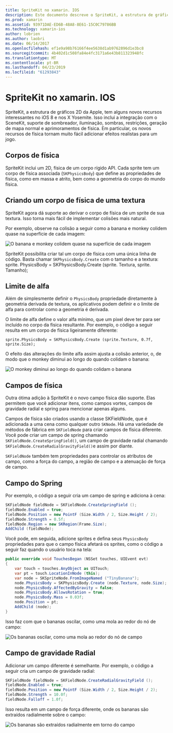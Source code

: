 ```yaml
---
title: SpriteKit no xamarin. IOS
description: Este documento descreve o SpriteKit, a estrutura de gráficos 2D da Apple que se integra com o SceneKit, incorpora a animação e física, inclui suporte para a iluminação e sombreamento e muito mais. SpriteKit pode ser usado para criar jogos 2D.
ms.prod: xamarin
ms.assetid: 93971DAE-ED6B-48A8-8E61-15C0C79786BB
ms.technology: xamarin-ios
author: lobrien
ms.author: laobri
ms.date: 06/14/2017
ms.openlocfilehash: ef1e9a98b76166f4ee5638d1ab9762896d1e3bc8
ms.sourcegitcommit: 4b402d1c508fa84e4fc3171a6e43b811323948fc
ms.translationtype: MT
ms.contentlocale: pt-BR
ms.lasthandoff: 04/23/2019
ms.locfileid: "61293843"
---
```

# <a name="spritekit-in-xamarinios"></a>SpriteKit no xamarin. IOS

SpriteKit, a estrutura de gráficos 2D da Apple, tem alguns novos recursos interessantes no iOS 8 e nos X Yosemite. Isso inclui a integração com o SceneKit, suporte de sombreador, iluminação, sombras, restrições, geração de mapa normal e aprimoramentos de física. Em particular, os novos recursos de física tornam muito fácil adicionar efeitos realistas para um jogo.

## <a name="physics-bodies"></a>Corpos de física

SpriteKit inclui um 2D, física de um corpo rígido API. Cada sprite tem um corpo de física associada (`SKPhysicsBody`) que define as propriedades de física, como em massa e atrito, bem como a geometria do corpo do mundo física.

## <a name="creating-a-physics-body-from-a-texture"></a>Criando um corpo de física de uma textura
SpriteKit agora dá suporte ao derivar o corpo de física de um sprite de sua textura. Isso torna mais fácil de implementar colisões mais natural.

Por exemplo, observe na colisão a seguir como a banana e monkey colidem quase na superfície de cada imagem:
 
![](spritekit-images/image13.png "O banana e monkey colidem quase na superfície de cada imagem")

SpriteKit possibilita criar tal um corpo de física com uma única linha de código. Basta chamar `SKPhysicsBody.Create` com o tamanho e a textura: sprite. PhysicsBody = SKPhysicsBody.Create (sprite. Textura, sprite. Tamanho);

## <a name="alpha-threshold"></a>Limite de alfa

Além de simplesmente definir o `PhysicsBody` propriedade diretamente à geometria derivada de textura, os aplicativos podem definir e o limite de alfa para controlar como a geometria é derivada. 

O limite de alfa define o valor alfa mínimo, que um pixel deve ter para ser incluído no corpo da física resultante. Por exemplo, o código a seguir resulta em um corpo de física ligeiramente diferente:

```chsarp
sprite.PhysicsBody = SKPhysicsBody.Create (sprite.Texture, 0.7f, sprite.Size);
```

O efeito das alterações do limite alfa assim ajusta a colisão anterior, o, de modo que o monkey diminui ao longo do quando colidam o banana:

![](spritekit-images/image14.png "O monkey diminui ao longo do quando colidam o banana")
 
## <a name="physics-fields"></a>Campos de física

Outra ótima adição à SpriteKit é o novo campo física dão suporte. Elas permitem que você adicionar itens, como campos vortex, campos de gravidade radial e spring para mencionar apenas alguns.

Campos de física são criados usando a classe SKFieldNode, que é adicionada a uma cena como qualquer outro `SKNode`. Há uma variedade de métodos de fábrica em `SKFieldNode` para criar campos de física diferente. Você pode criar um campo de spring chamando `SKFieldNode.CreateSpringField()`, um campo de gravidade radial chamando `SKFieldNode.CreateRadialGravityField()`e assim por diante.

`SKFieldNode` também tem propriedades para controlar os atributos de campo, como a força do campo, a região de campo e a atenuação de força de campo.

## <a name="spring-field"></a>Campo do Spring

Por exemplo, o código a seguir cria um campo de spring e adiciona à cena:

```csharp
SKFieldNode fieldNode = SKFieldNode.CreateSpringField ();
fieldNode.Enabled = true;
fieldNode.Position = new PointF (Size.Width / 2, Size.Height / 2);
fieldNode.Strength = 0.5f;
fieldNode.Region = new SKRegion(Frame.Size);
AddChild (fieldNode);
```

Você pode, em seguida, adicione sprites e defina seus `PhysicsBody` propriedades para que o campo física afetará os sprites, como o código a seguir faz quando o usuário toca na tela:

```csharp
public override void TouchesBegan (NSSet touches, UIEvent evt)
{
    var touch = touches.AnyObject as UITouch;
    var pt = touch.LocationInNode (this);
    var node = SKSpriteNode.FromImageNamed ("TinyBanana");
    node.PhysicsBody = SKPhysicsBody.Create (node.Texture, node.Size);
    node.PhysicsBody.AffectedByGravity = false;
    node.PhysicsBody.AllowsRotation = true;
    node.PhysicsBody.Mass = 0.03f;
    node.Position = pt;
    AddChild (node);
}
```

Isso faz com que o bananas oscilar, como uma mola ao redor do nó de campo:

![](spritekit-images/image15.png "Os bananas oscilar, como uma mola ao redor do nó de campo")
 
## <a name="radial-gravity-field"></a>Campo de gravidade Radial

Adicionar um campo diferente é semelhante. Por exemplo, o código a seguir cria um campo de gravidade radial:

```csharp
SKFieldNode fieldNode = SKFieldNode.CreateRadialGravityField ();
fieldNode.Enabled = true;
fieldNode.Position = new PointF (Size.Width / 2, Size.Height / 2);
fieldNode.Strength = 10.0f;
fieldNode.Falloff = 1.0f;
```

Isso resulta em um campo de força diferente, onde os bananas são extraídos radialmente sobre o campo:

![](spritekit-images/image16.png "Os bananas são extraídos radialmente em torno do campo")
